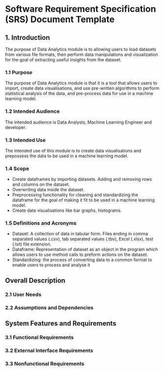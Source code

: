 # Software Requirement Specification (SRS) Document Template

## 1. Introduction

The purpose of Data Analytics module is to allowing users to load datasets from various file
formats, then perform data manipulations and visualization for the goal of extracting useful
insights from the dataset.

### 1.1 Purpose

The purpose of Data Analytics module is that it is a tool that allows users to import, create data
visualisations, and use pre-written algorithms to perform statistical analysis of the data, and
pre-process data for use in a machine learning model.

### 1.2 Intended Audience

The intended audience is Data Analysts, Machine Learning Engineer and developer.

### 1.3 Intended Use

The intended use of this module is to create data visualisations and prepossess the data to be used
in a machine learning model.

### 1.4 Scope

- Create dataframes by importing datasets. Adding and removing rows and columns on the dataset.
- Overwriting data inside the dataset.
- Preprocessing functionality for cleaning and standardizing the dataframe for the goal of making it
  fit to be used in a machine learning model.
- Create data visualisations like bar graphs, histograms.

### 1.5 Definitions and Acronyms

- Dataset: A collection of data in tabular form. Files ending in comma separated values (.csv), tab
  separated values (.tbv), Excel (.xlsx), test (.txt) file extension.
- Dataframe: Representation of dataset as an object in the program which allows users to use method
  calls to preform actions on the dataset.
- Standardizing: the process of converting data to a common format to enable users to process and
  analyse it

## Overall Description

### 2.1 User Needs

### 2.2 Assumptions and Dependencies

## System Features and Requirements

### 3.1 Functional Requirements

### 3.2 External Interface Requirements

### 3.3 Nonfunctional Requirements
